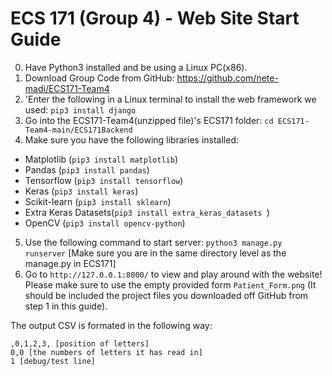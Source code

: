 ﻿
# ECS 171 (Group 4) - Web Site Start Guide

0. Have Python3 installed and be using a Linux PC(x86).
1. Download Group Code from GitHub: https://github.com/nete-madi/ECS171-Team4
2.  'Enter the following in a Linux terminal to install the web framework we used: `pip3 install django`
3. Go into the ECS171-Team4(unzipped file)'s ECS171 folder: `cd ECS171-Team4-main/ECS171Backend`
4. Make sure you have the following libraries installed:
- Matplotlib (`pip3 install matplotlib`)
- Pandas (`pip3 install pandas`)
- Tensorflow (`pip3 install tensorflow`)
- Keras (`pip3 install keras`)
- Scikit-learn (`pip3 install sklearn`)
- Extra Keras Datasets(`pip3 install extra_keras_datasets
`)
- OpenCV (`pip3 install opencv-python`)

5. Use the following command to start server: `python3 manage.py runserver` [Make sure you are in the same directory level as the manage.py in ECS171]
6. Go to `http://127.0.0.1:8000/` to view and play around with the website! Please make sure to use the empty provided form `Patient_Form.png` (It should be included the project files you downloaded off GitHub from step 1 in this guide).

The output CSV is formated in the following way:
```
,0,1,2,3, [position of letters]
0,0 [the numbers of letters it has read in]
1 [debug/test line]
```

